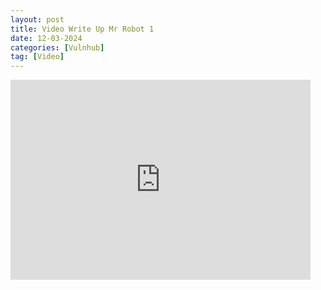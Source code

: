 ```yaml
---
layout: post
title: Video Write Up Mr Robot 1
date: 12-03-2024
categories: [Vulnhub]
tag: [Video]
---
```


<iframe width="480" height="320" src="https://www.youtube.com/embed/tW8xGzS8neg" frameborder="0" allowfullscreen></iframe>